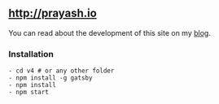 ## http://prayash.io

You can read about the development of this site on my [blog](http://prayash.io/blog/making-of/).

### Installation

```
- cd v4 # or any other folder
- npm install -g gatsby
- npm install
- npm start
```
